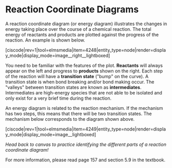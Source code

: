 # Reaction Coordinate Diagrams

A reaction coordinate diagram (or energy diagram) illustrates the changes in energy taking place over the course of a chemical reaction.  The total energy of reactants and products are plotted against the progress of the reaction.  An example is shown below.  

[ciscode|rev=1|tool=elmsmedia|item=4248|entity_type=node|render=display_mode|display_mode=image__right__lightboxed]

You need to be familiar with the features of the plot.  **Reactants** will always appear on the left and progress to **products** shown on the right.  Each step of the reaction will have a **transition state** ("bump" on the curve). A transition state is when bond breaking and/or bond making occur.  The "valleys"  between transition states are known as **intermediates**. Intermediates are high-energy species that are not able to be isolated and only exist for a very brief time during the reaction.

An energy diagram is related to the reaction mechanism.  If the mechanism has two steps, this means that there will be two transition states.  The mechanism below corresponds to the diagram shown above.

[ciscode|rev=1|tool=elmsmedia|item=4249|entity_type=node|render=display_mode|display_mode=image__lightboxed]

_Head back to canvas to practice identifying the different parts of a reaction coordinate diagram!_

For more information, please read page 157 and section 5.9 in the textbook.
  